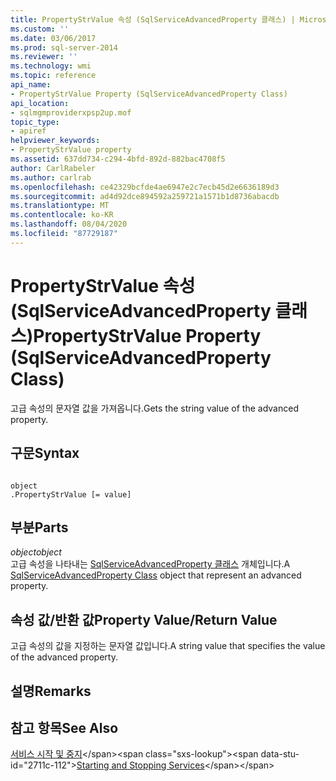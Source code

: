 ```yaml
---
title: PropertyStrValue 속성 (SqlServiceAdvancedProperty 클래스) | Microsoft Docs
ms.custom: ''
ms.date: 03/06/2017
ms.prod: sql-server-2014
ms.reviewer: ''
ms.technology: wmi
ms.topic: reference
api_name:
- PropertyStrValue Property (SqlServiceAdvancedProperty Class)
api_location:
- sqlmgmproviderxpsp2up.mof
topic_type:
- apiref
helpviewer_keywords:
- PropertyStrValue property
ms.assetid: 637dd734-c294-4bfd-892d-882bac4708f5
author: CarlRabeler
ms.author: carlrab
ms.openlocfilehash: ce42329bcfde4ae6947e2c7ecb45d2e6636189d3
ms.sourcegitcommit: ad4d92dce894592a259721a1571b1d8736abacdb
ms.translationtype: MT
ms.contentlocale: ko-KR
ms.lasthandoff: 08/04/2020
ms.locfileid: "87729187"
---
```

# <a name="propertystrvalue-property-sqlserviceadvancedproperty-class"></a><span data-ttu-id="2711c-102">PropertyStrValue 속성(SqlServiceAdvancedProperty 클래스)</span><span class="sxs-lookup"><span data-stu-id="2711c-102">PropertyStrValue Property (SqlServiceAdvancedProperty Class)</span></span>
  <span data-ttu-id="2711c-103">고급 속성의 문자열 값을 가져옵니다.</span><span class="sxs-lookup"><span data-stu-id="2711c-103">Gets the string value of the advanced property.</span></span>  
  
## <a name="syntax"></a><span data-ttu-id="2711c-104">구문</span><span class="sxs-lookup"><span data-stu-id="2711c-104">Syntax</span></span>  
  
```  
  
object  
.PropertyStrValue [= value]  
```  
  
## <a name="parts"></a><span data-ttu-id="2711c-105">부분</span><span class="sxs-lookup"><span data-stu-id="2711c-105">Parts</span></span>  
 <span data-ttu-id="2711c-106">*object*</span><span class="sxs-lookup"><span data-stu-id="2711c-106">*object*</span></span>  
 <span data-ttu-id="2711c-107">고급 속성을 나타내는 [SqlServiceAdvancedProperty 클래스](sqlserviceadvancedproperty-class.md) 개체입니다.</span><span class="sxs-lookup"><span data-stu-id="2711c-107">A [SqlServiceAdvancedProperty Class](sqlserviceadvancedproperty-class.md) object that represent an advanced property.</span></span>  
  
## <a name="property-valuereturn-value"></a><span data-ttu-id="2711c-108">속성 값/반환 값</span><span class="sxs-lookup"><span data-stu-id="2711c-108">Property Value/Return Value</span></span>  
 <span data-ttu-id="2711c-109">고급 속성의 값을 지정하는 문자열 값입니다.</span><span class="sxs-lookup"><span data-stu-id="2711c-109">A string value that specifies the value of the advanced property.</span></span>  
  
## <a name="remarks"></a><span data-ttu-id="2711c-110">설명</span><span class="sxs-lookup"><span data-stu-id="2711c-110">Remarks</span></span>  
  
## <a name="see-also"></a><span data-ttu-id="2711c-111">참고 항목</span><span class="sxs-lookup"><span data-stu-id="2711c-111">See Also</span></span>  
 <span data-ttu-id="2711c-112">[서비스 시작 및 중지](https://technet.microsoft.com/library/ms174886\(v=sql.105\).aspx)</span><span class="sxs-lookup"><span data-stu-id="2711c-112">[Starting and Stopping Services](https://technet.microsoft.com/library/ms174886\(v=sql.105\).aspx)</span></span>  
  
  
